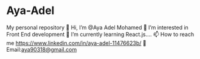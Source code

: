 # Aya-Adel
My personal repository
👋 Hi, I’m @Aya Adel Mohamed
👀 I’m interested in Front End development
🌱 I’m currently learning React.js....
📫 How to reach me https://www.linkedin.com/in/aya-adel-11476623b/
💬 Email:aya90318@gmail.com
